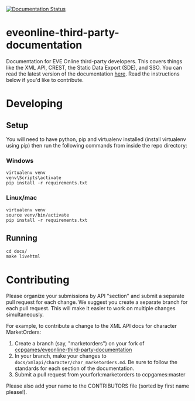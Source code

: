 [![Documentation Status](https://readthedocs.org/projects/eveonline-third-party-documentation/badge/?version=latest)](https://eveonline-third-party-documentation.readthedocs.io/en/latest/)

# eveonline-third-party-documentation
Documentation for EVE Online third-party developers. This covers things like the XML API, CREST, the Static Data Export (SDE), and SSO. You can read the latest version of the documentation [here](https://eveonline-third-party-documentation.readthedocs.io/en/latest/).
Read the instructions below if you'd like to contribute.

# Developing
## Setup
You will need to have python, pip and virtualenv installed (install virtualenv using pip) then run the following commands from inside the repo directory:

### Windows
    virtualenv venv
    venv\Scripts\activate
    pip install -r requirements.txt

### Linux/mac
    virtualenv venv
    source venv/bin/activate
    pip install -r requirements.txt

## Running
    cd docs/
    make livehtml

# Contributing
Please organize your submissions by API "section" and submit a separate pull
request for each change.  We suggest you create a separate branch for each
pull request.  This will make it easier to work on multiple changes
simultaneously.

For example, to contribute a change to the XML API docs for character  MarketOrders:

1. Create a branch (say, "marketorders") on your fork of [ccpgames/eveonline-third-party-documentation](https://github.com/ccpgames/eveonline-third-party-documentation)
2. In your branch, make your changes to `docs/xmlapi/character/char_marketorders.md`.  Be sure to follow the standards for each section of the documentation.
3. Submit a pull request from yourfork:marketorders to ccpgames:master

Please also add your name to the CONTRIBUTORS file (sorted by first name please!).
